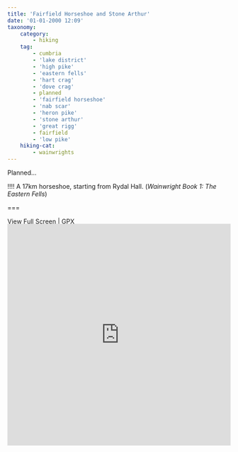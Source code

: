 ```yaml
---
title: 'Fairfield Horseshoe and Stone Arthur'
date: '01-01-2000 12:09'
taxonomy:
    category:
        - hiking
    tag:
        - cumbria
        - 'lake district'
        - 'high pike'
        - 'eastern fells'
        - 'hart crag'
        - 'dove crag'
        - planned
        - 'fairfield horseshoe'
        - 'nab scar'
        - 'heron pike'
        - 'stone arthur'
        - 'great rigg'
        - fairfield
        - 'low pike'
    hiking-cat:
        - wainwrights
---
```


Planned...

!!!! A 17km horseshoe, starting from Rydal Hall. (*Wainwright Book 1: The Eastern Fells*)

===

[View Full Screen](https://map.mootparadox.com/full/fairfield-plan) | [GPX](https://map.mootparadox.com/gpx/fairfield-plan)  
<p><iframe src="https://map.mootparadox.com/embed/fairfield-plan" height="500" width="100%" style="border:none; margin-top:-1.2em;"></iframe></p>